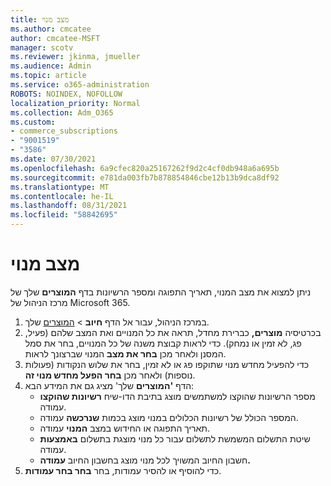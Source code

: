 ```yaml
---
title: מצב מנוי
ms.author: cmcatee
author: cmcatee-MSFT
manager: scotv
ms.reviewer: jkinma, jmueller
ms.audience: Admin
ms.topic: article
ms.service: o365-administration
ROBOTS: NOINDEX, NOFOLLOW
localization_priority: Normal
ms.collection: Adm_O365
ms.custom:
- commerce_subscriptions
- "9001519"
- "3586"
ms.date: 07/30/2021
ms.openlocfilehash: 6a9cfec820a25167262f9d2c4cf0db948a6a695b
ms.sourcegitcommit: e781da003fb7b878854846cbe12b13b9dca8df92
ms.translationtype: MT
ms.contentlocale: he-IL
ms.lasthandoff: 08/31/2021
ms.locfileid: "58842695"
---
```

# <a name="subscription-status"></a>מצב מנוי

ניתן למצוא את מצב המנוי, תאריך התפוגה ומספר הרשיונות בדף **המוצרים** שלך של מרכז הניהול של Microsoft 365.

1. במרכז הניהול, עבור אל הדף **חיוב**  >  [המוצרים](https://go.microsoft.com/fwlink/p/?linkid=842054) שלך.
2. בכרטיסיה **מוצרים,** כברירת מחדל, תראה את כל המנויים ואת המצב שלהם (פעיל, פג, לא זמין או נמחק). כדי לראות קבוצת משנה של כל המנויים, בחר את סמל המסנן ולאחר מכן **בחר את מצב** המנוי שברצונך לראות.
3. כדי להפעיל מחדש מנוי שתוקפו פג או לא זמין, בחר את שלוש הנקודות (פעולות נוספות) ולאחר מכן **בחר הפעל מחדש מנוי זה**.
4. הדף **'המוצרים** שלך' מציג גם את המידע הבא:
    - מספר הרשיונות שהוקצו למשתמשים מוצג בתיבת הדו-שיח **רשיונות שהוקצו** עמודה.
    - המספר הכולל של רשיונות הכלולים במנוי מוצג בכמות **שנרכשה** עמודה.
    - תאריך התפוגה או החידוש במצב **המנוי** עמודה.
    - שיטת התשלום המשמשת לתשלום עבור כל מנוי מוצגת בתשלום **באמצעות** עמודה.
    - חשבון החיוב המשויך לכל מנוי מוצג בחשבון החיוב **עמודה.**
5. כדי להוסיף או להסיר עמודות, בחר **בחר בחר עמודות**.